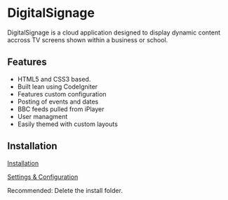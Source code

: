 # DigitalSignage

DigitalSignage is a cloud application designed to display dynamic content accross TV screens shown within a business or school.

## Features
* HTML5 and CSS3 based.
* Built lean using CodeIgniter
* Features custom configuration
* Posting of events and dates
* BBC feeds pulled from iPlayer
* User managment
* Easily themed with custom layouts

## Installation

[Installation](https://github.com/painejake/DigitalSignage/wiki/Installation)

[Settings & Configuration](https://github.com/painejake/DigitalSignage/wiki/Settings-and-Configuration)

Recommended: Delete the install folder.
